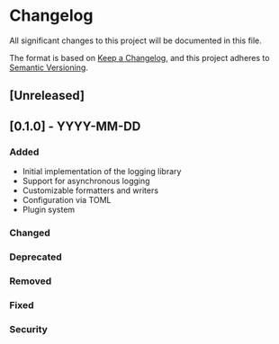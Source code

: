 # Changelog

All significant changes to this project will be documented in this file.

The format is based on [Keep a Changelog](https://keepachangelog.com/en/1.0.0/),
and this project adheres to [Semantic Versioning](https://semver.org/spec/v2.0.0.html).

## [Unreleased]

## [0.1.0] - YYYY-MM-DD

### Added

- Initial implementation of the logging library
- Support for asynchronous logging
- Customizable formatters and writers
- Configuration via TOML
- Plugin system

### Changed

### Deprecated

### Removed

### Fixed

### Security
